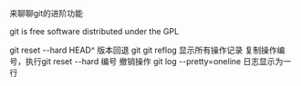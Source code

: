 来聊聊git的进阶功能

git is free software distributed under the GPL

git reset --hard HEAD^ 版本回退
git 
git reflog 显示所有操作记录
复制操作编号，执行git reset --hard 编号  撤销操作
git log --pretty=oneline 日志显示为一行